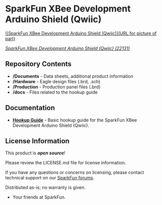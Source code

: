 SparkFun XBee Development Arduino Shield (Qwiic)
========================================

[![SparkFun XBee Development Arduino Shield (Qwiic)](URL for picture of part)](https://www.sparkfun.com/products/22131)

[*SparkFun XBee Development Arduino Shield (Qwiic) (22131)*](https://www.sparkfun.com/products/22131)

<Basic description of the part.>

Repository Contents
-------------------

* **/Documents** - Data sheets, additional product information
* **/Hardware** - Eagle design files (.brd, .sch)
* **/Production** - Production panel files (.brd)
* **/docs** - Files related to the hookup guide

Documentation
--------------
* **[Hookup Guide](http://docs.sparkfun.com/SparkFun_XBee3_Arduino_Shield)** - Basic hookup guide for the SparkFun XBee Development Arduino Shield (Qwiic).


License Information
-------------------

This product is _**open source**_! 

Please review the LICENSE.md file for license information. 

If you have any questions or concerns on licensing, please contact technical support on our [SparkFun forums](https://forum.sparkfun.com/viewforum.php?f=152).

Distributed as-is; no warranty is given.

- Your friends at SparkFun.

_<COLLABORATION CREDIT>_
